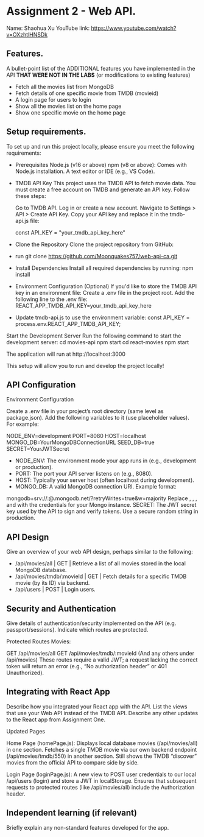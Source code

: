 # Assignment 2 - Web API.

Name: Shaohua Xu
YouTube link: https://www.youtube.com/watch?v=OXzhtlHNSDk

## Features.

A bullet-point list of the ADDITIONAL features you have implemented in the API **THAT WERE NOT IN THE LABS** (or modifications to existing features)
 
 + Fetch all the movies list from MongoDB
 + Fetch details of one specific movie from TMDB (movieid)
 + A login page for users to login
 + Show all the movies list on the home page
 + Show one specific movie on the home page

## Setup requirements.

To set up and run this project locally, please ensure you meet the following requirements:

 - Prerequisites Node.js (v16 or above) npm (v8 or above): Comes with Node.js installation. A text editor or IDE (e.g., VS Code).

 - TMDB API Key This project uses the TMDB API to fetch movie data. You must create a free account on TMDB and generate an API key. Follow these steps:

    Go to TMDB API. Log in or create a new account. Navigate to Settings > API > Create API Key. Copy your API key and replace it in the tmdb-api.js file:

    const API_KEY = "your_tmdb_api_key_here"

 - Clone the Repository Clone the project repository from GitHub:

 - run git clone https://github.com/Moonquakes757/web-api-ca.git

 - Install Dependencies Install all required dependencies by running:
    npm install

 - Environment Configuration (Optional) If you'd like to store the TMDB API key in an environment file:
    Create a .env file in the project root. Add the following line to the .env file: REACT_APP_TMDB_API_KEY=your_tmdb_api_key_here

 - Update tmdb-api.js to use the environment variable: const API_KEY = process.env.REACT_APP_TMDB_API_KEY;

Start the Development Server Run the following command to start the development server:
cd movies-api npm start
cd react-movies npm start

The application will run at http://localhost:3000

This setup will allow you to run and develop the project locally!

## API Configuration

Environment Configuration

Create a .env file in your project’s root directory (same level as package.json).
Add the following variables to it (use placeholder values). For example:

NODE_ENV=development
PORT=8080
HOST=localhost
MONGO_DB=YourMongoDBConnectionURL
SEED_DB=true
SECRET=YourJWTSecret

- NODE_ENV: The environment mode your app runs in (e.g., development or production).
- PORT: The port your API server listens on (e.g., 8080).
- HOST: Typically your server host (often localhost during development).
- MONGO_DB: A valid MongoDB connection URI. Example format:

mongodb+srv://<username>:<password>@<cluster>.mongodb.net/<dbname>?retryWrites=true&w=majority
Replace <username>, <password>, <cluster>, and <dbname> with the credentials for your Mongo instance.
SECRET: The JWT secret key used by the API to sign and verify tokens. Use a secure random string in production.

## API Design
Give an overview of your web API design, perhaps similar to the following: 

- /api/movies/all | GET | Retrieve a list of all movies stored in the local MongoDB database. 
- /api/movies/tmdb/:movieId | GET | Fetch details for a specific TMDB movie (by its ID) via backend.
- /api/users | POST | Login users.

## Security and Authentication
Give details of authentication/security implemented on the API (e.g. passport/sessions). Indicate which routes are protected.

Protected Routes
Movies:

GET /api/movies/all
GET /api/movies/tmdb/:movieId
(And any others under /api/movies)
These routes require a valid JWT; a request lacking the correct token will return an error (e.g., “No authorization header” or 401 Unauthorized).

## Integrating with React App

Describe how you integrated your React app with the API. List the views that use your Web API instead of the TMDB API. Describe any other updates to the React app from Assignment One.

Updated Pages

Home Page (homePage.js):
Displays local database movies (/api/movies/all) in one section.
Fetches a single TMDB movie via our own backend endpoint (/api/movies/tmdb/550) in another section.
Still shows the TMDB “discover” movies from the official API to compare side by side.

Login Page (loginPage.js):
A new view to POST user credentials to our local /api/users (login) and store a JWT in localStorage.
Ensures that subsequent requests to protected routes (like /api/movies/all) include the Authorization header.

## Independent learning (if relevant)

Briefly explain any non-standard features developed for the app.   
